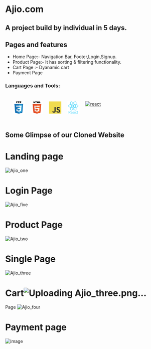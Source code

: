 # Ajio.com


## A project build by individual in 5 days.

   


## Pages and features
- Home Page:- Navigation Bar, Footer,Login,Signup.
- Product Page:- It has sorting & filtering functionality.
- Cart Page :- Dyanamic cart
- Payment Page

<h3 align="left">Languages and Tools:</h3>
<p align="left" style=' width:"90%"; margin: auto; padding: 23px; display: flex; gap: 18px;'> <a href="https://www.w3schools.com/css/" target="_blank" rel="noreferrer"> <img src="https://raw.githubusercontent.com/devicons/devicon/master/icons/css3/css3-original-wordmark.svg" alt="css3" width="40" height="40"/> </a>  <a href="https://www.w3.org/html/" target="_blank" rel="noreferrer"> <img src="https://raw.githubusercontent.com/devicons/devicon/master/icons/html5/html5-original-wordmark.svg" alt="html5" width="40" height="40"/> </a> <a href="https://developer.mozilla.org/en-US/docs/Web/JavaScript" target="_blank" rel="noreferrer"> <img src="https://raw.githubusercontent.com/devicons/devicon/master/icons/javascript/javascript-original.svg" alt="javascript" width="40" height="40"/> </a> <a href="https://nodejs.org" target="_blank" rel="noreferrer">  <img src="https://raw.githubusercontent.com/devicons/devicon/master/icons/react/react-original-wordmark.svg" alt="react" width="40" height="40"/> </a> <a href="https://chakra-ui.com/" target="_blank" rel="noreferrer"> <img src="https://image.pngaaa.com/704/7959704-middle.png" alt="react" width="50" height="40"/> </a> <a href="https://openbase.com/js/slick-slider/documentation" target="_blank" rel="noreferrer"> </a></p>

## Some Glimpse of our Cloned Website


# Landing page
![Ajio_one](https://github.com/borsejugal23/Ajio.com/assets/115457172/8694c3e7-1680-4f6f-a7c5-b92bf438c176)


# Login Page
![Ajio_five](https://github.com/borsejugal23/Ajio.com/assets/115457172/886d3a8a-a02d-4b1c-b15d-569672d3da76)

# Product Page
![Ajio_two](https://github.com/borsejugal23/Ajio.com/assets/115457172/f1c33506-47a8-49d3-8827-0a6c92abc4a8)

# Single Page
![Ajio_three](https://github.com/borsejugal23/Ajio.com/assets/115457172/d8d45d67-a5ba-490d-a28f-c222262bf8cf)

# Cart![Uploading Ajio_three.png…]()
 Page
![Ajio_four](https://github.com/borsejugal23/Ajio.com/assets/115457172/43956df6-e386-4afd-a54c-4a6f277bc94e)

# Payment page
![image](https://github.com/aniketghormare/guiltless-turkey-1550/assets/115496998/706e29d6-6621-4ba2-bcad-bd18e1ba2262)



